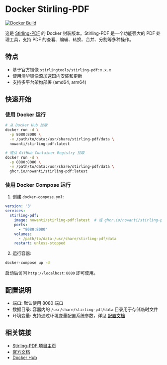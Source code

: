 # Docker Stirling-PDF

[![Docker Build](https://github.com/nowanti/docker-stirling-pdf/actions/workflows/release.yml/badge.svg)](https://github.com/nowanti/docker-stirling-pdf/actions/workflows/release.yml)

这是 [Stirling-PDF](https://github.com/Stirling-Tools/Stirling-PDF) 的 Docker 封装版本。Stirling-PDF 是一个功能强大的 PDF 处理工具，支持 PDF 的查看、编辑、转换、合并、分割等多种操作。

## 特点

- 基于官方镜像 `stirlingtools/stirling-pdf:x.x.x`
- 使用清华镜像源加速国内安装和更新
- 支持多平台架构部署 (amd64, arm64)

## 快速开始

### 使用 Docker 运行

```bash
# 从 Docker Hub 拉取
docker run -d \
  -p 8080:8080 \
  -v /path/to/data:/usr/share/stirling-pdf/data \
  nowanti/stirling-pdf:latest

# 或从 GitHub Container Registry 拉取
docker run -d \
  -p 8080:8080 \
  -v /path/to/data:/usr/share/stirling-pdf/data \
  ghcr.io/nowanti/stirling-pdf:latest
```

### 使用 Docker Compose 运行

1. 创建 `docker-compose.yml`:

```yaml
version: '3'
services:
  stirling-pdf:
    image: nowanti/stirling-pdf:latest  # 或 ghcr.io/nowanti/stirling-pdf:latest
    ports:
      - "8080:8080"
    volumes:
      - /path/to/data:/usr/share/stirling-pdf/data
    restart: unless-stopped
```

2. 运行容器:

```bash
docker-compose up -d
```

启动后访问 `http://localhost:8080` 即可使用。

## 配置说明

- 端口: 默认使用 8080 端口
- 数据目录: 容器内的 `/usr/share/stirling-pdf/data` 目录用于存储临时文件
- 环境变量: 支持通过环境变量配置系统参数，详见 [配置文档](https://docs.stirlingpdf.com/configuration)

## 相关链接

- [Stirling-PDF 项目主页](https://github.com/Stirling-Tools/Stirling-PDF)
- [官方文档](https://docs.stirlingpdf.com/)
- [Docker Hub](https://hub.docker.com/r/frooodle/s-pdf)

